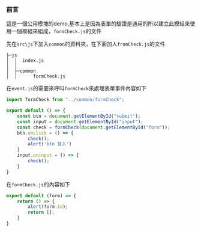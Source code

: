 ### 前言

這是一個公用模塊的demo,基本上是因為表單的驗證是通用的所以建立此模組來使用一個模組來組成，`formCheck.js`的文件

先在`src\js`下加入`common`的資料夾，在下面加人`fromCheck.js`的文件

```
├─js
│  │  index.js
│  │
│  ├─common
│  │      formCheck.js
```

在`event.js`的需要來呼叫`formCheck`來處理表單事件內容如下

```js
import formCheck from "../common/formCheck";

export default () => {
    const btn = document.getElementById("submit");
    const input = document.getElementById("input");
    const check = formCheck(document.getElementById("form"));
    btn.onclick = () => {
        check();
        alert('btn 登入')
    }
    input.oninput = () => {
        check();
    }
}
```

在`formCheck.js`的內容如下

```js
export default (form) => {
    return () => {
        alert(form.id);
        return [];
    }
}
```








